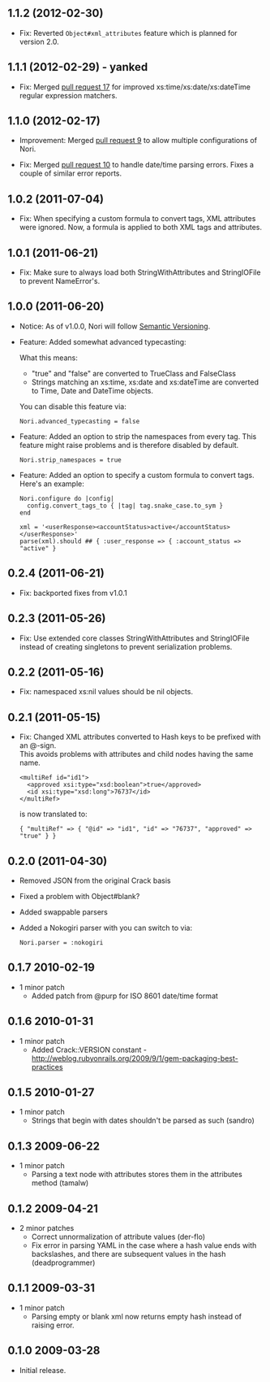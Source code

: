 ## 1.1.2 (2012-02-30)

* Fix: Reverted `Object#xml_attributes` feature which is planned for version 2.0.

## 1.1.1 (2012-02-29) - yanked

* Fix: Merged [pull request 17](https://github.com/rubiii/nori/pull/17) for improved
  xs:time/xs:date/xs:dateTime regular expression matchers.

## 1.1.0 (2012-02-17)

* Improvement: Merged [pull request 9](https://github.com/rubiii/nori/pull/9) to
  allow multiple configurations of Nori.

* Fix: Merged [pull request 10](https://github.com/rubiii/nori/pull/10) to handle
  date/time parsing errors. Fixes a couple of similar error reports.

## 1.0.2 (2011-07-04)

* Fix: When specifying a custom formula to convert tags, XML attributes were ignored.
  Now, a formula is applied to both XML tags and attributes.

## 1.0.1 (2011-06-21)

* Fix: Make sure to always load both StringWithAttributes and StringIOFile
  to prevent NameError's.

## 1.0.0 (2011-06-20)

* Notice: As of v1.0.0, Nori will follow [Semantic Versioning](http://semver.org).

* Feature: Added somewhat advanced typecasting:

  What this means:

  * "true" and "false" are converted to TrueClass and FalseClass
  * Strings matching an xs:time, xs:date and xs:dateTime are converted
    to Time, Date and DateTime objects.

  You can disable this feature via:

      Nori.advanced_typecasting = false

* Feature: Added an option to strip the namespaces from every tag.
  This feature might raise problems and is therefore disabled by default.

      Nori.strip_namespaces = true

* Feature: Added an option to specify a custom formula to convert tags.
  Here's an example:

      Nori.configure do |config|
        config.convert_tags_to { |tag| tag.snake_case.to_sym }
      end

      xml = '<userResponse><accountStatus>active</accountStatus></userResponse>'
      parse(xml).should ## { :user_response => { :account_status => "active" }

## 0.2.4 (2011-06-21)

* Fix: backported fixes from v1.0.1

## 0.2.3 (2011-05-26)

* Fix: Use extended core classes StringWithAttributes and StringIOFile instead of
  creating singletons to prevent serialization problems.

## 0.2.2 (2011-05-16)

* Fix: namespaced xs:nil values should be nil objects.

## 0.2.1 (2011-05-15)

* Fix: Changed XML attributes converted to Hash keys to be prefixed with an @-sign.  
  This avoids problems with attributes and child nodes having the same name.

      <multiRef id="id1">
        <approved xsi:type="xsd:boolean">true</approved>
        <id xsi:type="xsd:long">76737</id>
      </multiRef>

  is now translated to:

      { "multiRef" => { "@id" => "id1", "id" => "76737", "approved" => "true" } }

## 0.2.0 (2011-04-30)

* Removed JSON from the original Crack basis
* Fixed a problem with Object#blank?
* Added swappable parsers
* Added a Nokogiri parser with you can switch to via:

      Nori.parser = :nokogiri

## 0.1.7 2010-02-19
* 1 minor patch
  * Added patch from @purp for ISO 8601 date/time format

## 0.1.6 2010-01-31
* 1 minor patch
  * Added Crack::VERSION constant - http://weblog.rubyonrails.org/2009/9/1/gem-packaging-best-practices

## 0.1.5 2010-01-27
* 1 minor patch
  * Strings that begin with dates shouldn't be parsed as such (sandro)

## 0.1.3 2009-06-22
* 1 minor patch
  * Parsing a text node with attributes stores them in the attributes method (tamalw)

## 0.1.2 2009-04-21
* 2 minor patches
  * Correct unnormalization of attribute values (der-flo)
  * Fix error in parsing YAML in the case where a hash value ends with backslashes, and there are subsequent values in the hash (deadprogrammer)

## 0.1.1 2009-03-31
* 1 minor patch
  * Parsing empty or blank xml now returns empty hash instead of raising error.

## 0.1.0 2009-03-28
* Initial release.
